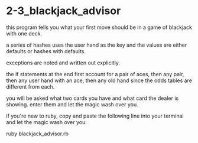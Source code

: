 # 2-3_blackjack_advisor

this program tells you what your first move should be in a game of blackjack with one deck. 

a series of hashes uses the user hand as the key and the values are either defaults or hashes with defaults.

exceptions are noted and written out explicitly. 

the if statements at the end first account for a pair of aces, then any pair, then any user hand with an ace, 
then any old hand since the odds tables are different from each. 

you will be asked what two cards you have and what card the dealer is showing. enter them and let the magic wash over you. 

if you're new to ruby, copy and paste the following line into your terminal and let the magic wash over you:

ruby blackjack_advisor.rb
